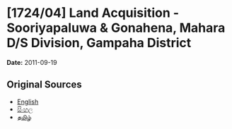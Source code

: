 # [1724/04] Land Acquisition - Sooriyapaluwa & Gonahena, Mahara D/S Division, Gampaha District

**Date:** 2011-09-19

## Original Sources

- [English](https://documents.gov.lk/view/extra-gazettes/2011/9/1724-04_E.pdf)
- [සිංහල](https://documents.gov.lk/view/extra-gazettes/2011/9/1724-04_S.pdf)
- [தமிழ்](https://documents.gov.lk/view/extra-gazettes/2011/9/1724-04_T.pdf)
